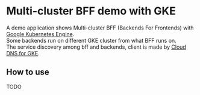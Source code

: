 # Multi-cluster BFF demo with GKE  

A demo application shows Multi-cluster BFF (Backends For Frontends) with [Google Kubernetes Engine](https://cloud.google.com/kubernetes-engine).  
Some backends run on different GKE cluster from what BFF runs on.  
The service discovery among bff and backends, client is made by [Cloud DNS for GKE](https://cloud.google.com/kubernetes-engine/docs/how-to/cloud-dns).



## How to use
TODO
